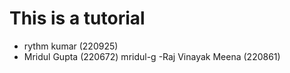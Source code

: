 # This is a tutorial

- rythm kumar (220925)
- Mridul Gupta (220672)  mridul-g
-Raj Vinayak Meena (220861)
